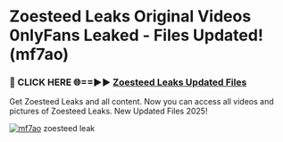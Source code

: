 # Zoesteed Leaks Original Videos 0nlyFans Leaked - Files Updated! (mf7ao)

<h3>🔴 CLICK HERE 🌐==►► <a href="https://tinyurl.com/x26r9saj" rel="nofollow">Zoesteed Leaks Updated Files</a></h3>

Get Zoesteed Leaks and all content. Now you can access all videos and pictures of Zoesteed Leaks. New Updated Files 2025!

[![mf7ao](https://i.imgur.com/LkgZPqh.gif)](https://tinyurl.com/x26r9saj)
zoesteed leak